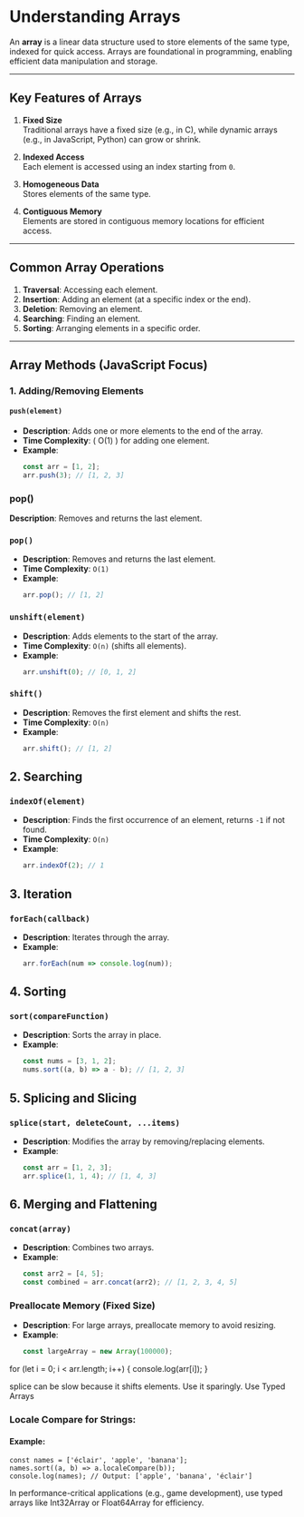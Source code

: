 # Understanding Arrays

An **array** is a linear data structure used to store elements of the same type, indexed for quick access. Arrays are foundational in programming, enabling efficient data manipulation and storage.

---

## Key Features of Arrays

1. **Fixed Size**  
   Traditional arrays have a fixed size (e.g., in C), while dynamic arrays (e.g., in JavaScript, Python) can grow or shrink.

2. **Indexed Access**  
   Each element is accessed using an index starting from `0`.

3. **Homogeneous Data**  
   Stores elements of the same type.

4. **Contiguous Memory**  
   Elements are stored in contiguous memory locations for efficient access.

---

## Common Array Operations

1. **Traversal**: Accessing each element.  
2. **Insertion**: Adding an element (at a specific index or the end).  
3. **Deletion**: Removing an element.  
4. **Searching**: Finding an element.  
5. **Sorting**: Arranging elements in a specific order.  

---

## Array Methods (JavaScript Focus)

### 1. Adding/Removing Elements

#### `push(element)`
- **Description**: Adds one or more elements to the end of the array.  
- **Time Complexity**: \( O(1) \) for adding one element.  
- **Example**:
  ```javascript
  const arr = [1, 2];
  arr.push(3); // [1, 2, 3]

### pop()
**Description**: Removes and returns the last element.
### `pop()`
- **Description**: Removes and returns the last element.
- **Time Complexity**: `O(1)`
- **Example**:
  ```javascript
  arr.pop(); // [1, 2]

### `unshift(element)`
- **Description**: Adds elements to the start of the array.
- **Time Complexity**: `O(n)` (shifts all elements).
- **Example**:
  ```javascript
  arr.unshift(0); // [0, 1, 2]

### `shift()`
- **Description**: Removes the first element and shifts the rest.
- **Time Complexity**: `O(n)`
- **Example**:
  ```javascript
  arr.shift(); // [1, 2]

## 2. Searching

### `indexOf(element)`
- **Description**: Finds the first occurrence of an element, returns `-1` if not found.
- **Time Complexity**: `O(n)`
- **Example**:
  ```javascript
  arr.indexOf(2); // 1

## 3. Iteration

### `forEach(callback)`
- **Description**: Iterates through the array.
- **Example**:
  ```javascript
  arr.forEach(num => console.log(num));

## 4. Sorting

### `sort(compareFunction)`
- **Description**: Sorts the array in place.
- **Example**:
  ```javascript
  const nums = [3, 1, 2];
  nums.sort((a, b) => a - b); // [1, 2, 3]

## 5. Splicing and Slicing

### `splice(start, deleteCount, ...items)`
- **Description**: Modifies the array by removing/replacing elements.
- **Example**:
  ```javascript
  const arr = [1, 2, 3];
  arr.splice(1, 1, 4); // [1, 4, 3]

## 6. Merging and Flattening

### `concat(array)`
- **Description**: Combines two arrays.
- **Example**:
  ```javascript
  const arr2 = [4, 5];
  const combined = arr.concat(arr2); // [1, 2, 3, 4, 5]


### Preallocate Memory (Fixed Size)
- **Description**: For large arrays, preallocate memory to avoid resizing.
- **Example**:
  ```javascript
  const largeArray = new Array(100000);

for (let i = 0; i < arr.length; i++) {
  console.log(arr[i]);
}


splice can be slow because it shifts elements. Use it sparingly.
Use Typed Arrays

### Locale Compare for Strings:
#### Example:
    const names = ['éclair', 'apple', 'banana'];
    names.sort((a, b) => a.localeCompare(b));
    console.log(names); // Output: ['apple', 'banana', 'éclair']

In performance-critical applications (e.g., game development), use typed arrays like Int32Array or Float64Array for efficiency.